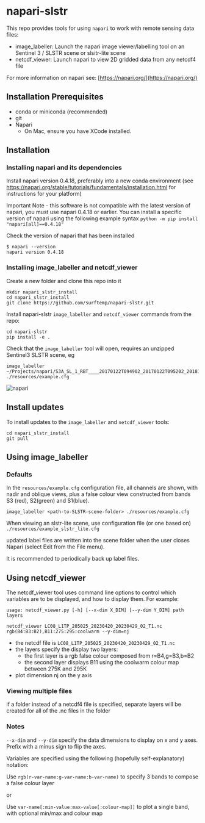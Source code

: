 # napari-slstr

This repo provides tools for using `napari` to work with remote sensing data files:

* image_labeller: Launch the napari image viewer/labelling tool on an Sentinel 3 / SLSTR scene or slsitr-lite scene
* netcdf_viewer: Launch napari to view 2D gridded data from any netcdf4 file

For more information on napari see: [https://napari.org/](https://napari.org/)

## Installation Prerequisites

* conda or miniconda (recommended)
* git
* Napari
  * On Mac, ensure you have XCode installed.

## Installation

### Installing napari and its dependencies

Install napari version 0.4.18, preferably into a new conda environment (see https://napari.org/stable/tutorials/fundamentals/installation.html for instructions for your platform)

Important Note - this software is not compatible with the latest version of napari, you must use napari 0.4.18 or earlier.  You can install a specific version of napari using the following example syntax `python -m pip install "napari[all]==0.4.18"`

Check the version of napari that has been installed

```
$ napari --version
napari version 0.4.18
```

### Installing image_labeller and netcdf_viewer

Create a new folder and clone this repo into it

```
mkdir napari_slstr_install
cd napari_slstr_install
git clone https://github.com/surftemp/napari-slstr.git
```

Install napari-slstr `image_labeller` and `netcdf_viewer` commands from the repo:

```
cd napari-slstr
pip install -e .
```

Check that the `image_labeller` tool will open, requires an unzipped Sentinel3 SLSTR scene, eg

```
image_labeller ~/Projects/napari/S3A_SL_1_RBT____20170122T094902_20170122T095202_20181004T064548_0179_013_264______LR1_R_NT_003.SEN3 ./resources/example.cfg
```

![napari](https://user-images.githubusercontent.com/58978249/220682442-4c52e903-8409-4888-a36c-d14fd1062e9d.png)


## Install updates

To install updates to the `image_labeller` and `netcdf_viewer` tools:

```
cd napari_slstr_install
git pull
```

## Using image_labeller

### Defaults

In the `resources/example.cfg` configuration file, all channels are shown, with nadir and oblique views, plus a false colour view constructed from bands S3 (red), S2(green) and S1(blue).

```
image_labeller <path-to-SLSTR-scene-folder> ./resources/example.cfg
```

When viewing an slstr-lite scene, use configuration file (or one based on) `./resources/example_slstr_lite.cfg`

updated label files are written into the scene folder when the user closes Napari (select Exit from the File menu).

It is recommended to periodically back up label files.

## Using netcdf_viewer

The netcdf_viewer tool uses command line options to control which variables are to be displayed, and how to display them.  For example:

```
usage: netcdf_viewer.py [-h] [--x-dim X_DIM] [--y-dim Y_DIM] path layers
```
```
netcdf_viewer LC08_L1TP_205025_20230420_20230429_02_T1.nc rgb(B4:B3:B2),B11:275:295:coolwarm --y-dim=nj
```

* the netcdf file is `LC08_L1TP_205025_20230420_20230429_02_T1.nc`
* the layers specify the display two layers:
  * the first layer is a rgb false colour composed from r=B4,g=B3,b=B2
  * the second layer displays B11 using the coolwarm colour map between 275K and 295K
* plot dimension nj on the y axis

### Viewing multiple files

if a folder instead of a netcdf4 file is specified, separate layers will be created for all of the .nc files in the folder

### Notes

`--x-dim` and `--y-dim` specify the data dimensions to display on x and y axes.  Prefix with a minus sign to flip the axes.

Variables are specified using the following (hopefully self-explanatory) notation:

Use `rgb(r-var-name:g-var-name:b-var-name)` to specify 3 bands to compose a false colour layer

or

Use `var-name[:min-value:max-value[:colour-map]]` to plot a single band, with optional min/max and colour map

